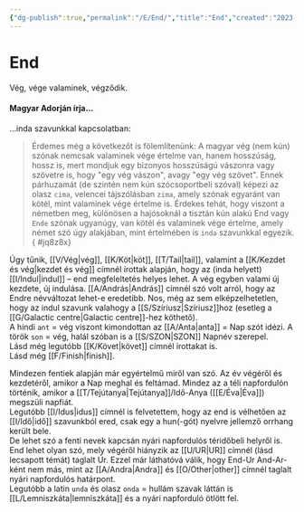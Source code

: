 ```yaml
---
{"dg-publish":true,"permalink":"/E/End/","title":"End","created":"2023-10-17T08:29","updated":"2024-10-25T17:17"}
---
```



# End

Vég, vége valaminek, végződik.  

#### Magyar Adorján írja...

...inda szavunkkal kapcsolatban:  
> Érdemes még a következőt is fölemlítenünk: A magyar vég (nem kún) szónak nemcsak valaminek vége értelme van, hanem hosszúság, hossz is, mert mondjuk egy bizonyos hosszúságú vászonra vagy szövetre is, hogy "egy vég vászon", avagy "egy vég szövet". Ennek párhuzamát (de szintén nem kún szócsoportbeli szóval) képezi az olasz `cima`, velencei tájszólásban `zima`, amely szónak egyaránt van kötél, mint valaminek vége értelme is. Érdekes tehát, hogy viszont a németben meg, különösen a hajósoknál a tisztán kún alakú End vagy `Ende` szónak ugyanúgy, van kötél és valaminek vége értelme, amely német szó úgy alakjában, mint értelmében is `inda` szavunkkal egyezik.  { #jq8z8x}


  

Úgy tűnik, [[V/Vég\|vég]], [[K/Köt\|köt]], [[T/Tail\|tail]], valamint a [[K/Kezdet és vég\|kezdet és vég]] címnél írottak alapján, hogy az (inda helyett) [[I/Indul\|indul]] – end megfeleltetés helyes lehet. A vég egyben valami új kezdete, új indulása. [[A/András\|András]] címnél szó volt arról, hogy az Endre névváltozat lehet-e eredetibb. Nos, még az sem elképzelhetetlen, hogy az indul szavunk valahogy a [[S/Szíriusz\|Szíriusz]]hoz (esetleg a [[G/Galactic centre\|Galactic centre]]-hez köthető).  
A hindi `ant` = vég viszont kimondottan az [[A/Anta\|anta]] = Nap szót idézi. A török `son` = vég, halál szóban is a [[S/SZON\|SZON]] Napnév szerepel.  
Lásd még legutóbb [[K/Követ\|követ]] címnél írottakat is.  
Lásd még [[F/Finish\|finish]].  

Mindezen fentiek alapján már egyértelmű miről van szó. Az év végéről és kezdetéről, amikor a Nap meghal és feltámad. Mindez az a téli napfordulón történik, amikor a [[T/Tejútanya\|Tejútanya]]/Idő-Anya ([[E/Éva\|Éva]]) megszüli napfiát.  
Legutóbb [[I/Idus\|idus]] címnél is felvetettem, hogy az end is vélhetően az [[I/Idő\|idő]] szavunkból ered, csak egy a hun(-gót) nyelvre jellemző orrhang került bele.  
De lehet szó a fenti nevek kapcsán nyári napfordulós téridőbeli helyről is. End lehet olyan szó, mely végéről hiányzik az [[U/UR\|UR]] címnél (lásd lecsapott témát) taglalt Úr. Ezzel már láthatóvá válik, hogy End-Ur And-Ar-ként nem más, mint az [[A/Andra\|Andra]] és [[O/Other\|other]] címnél taglalt nyári napfordulós határpont.  
Legutóbb a latin `unda` és olasz `onda` = hullám szavak láttán is [[L/Lemniszkáta\|lemniszkáta]] és a nyári napforduló ötlött fel.  